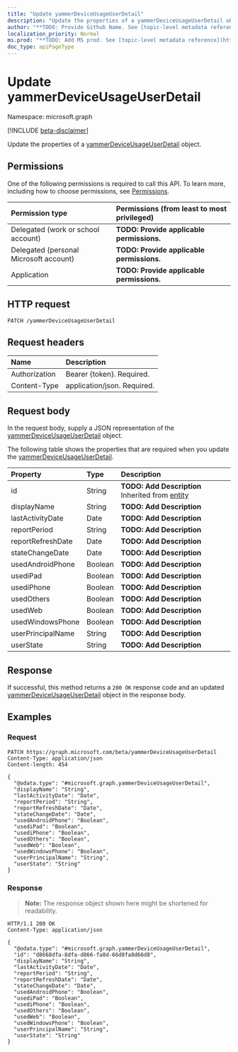 ```yaml
---
title: "Update yammerDeviceUsageUserDetail"
description: "Update the properties of a yammerDeviceUsageUserDetail object."
author: "**TODO: Provide Github Name. See [topic-level metadata reference](https://msgo.azurewebsites.net/add/document/guidelines/metadata.html#topic-level-metadata)**"
localization_priority: Normal
ms.prod: "**TODO: Add MS prod. See [topic-level metadata reference](https://msgo.azurewebsites.net/add/document/guidelines/metadata.html#topic-level-metadata)**"
doc_type: apiPageType
---
```


# Update yammerDeviceUsageUserDetail
Namespace: microsoft.graph

[!INCLUDE [beta-disclaimer](../../includes/beta-disclaimer.md)]

Update the properties of a [yammerDeviceUsageUserDetail](../resources/yammerdeviceusageuserdetail.md) object.

## Permissions
One of the following permissions is required to call this API. To learn more, including how to choose permissions, see [Permissions](/graph/permissions-reference).

|Permission type|Permissions (from least to most privileged)|
|:---|:---|
|Delegated (work or school account)|**TODO: Provide applicable permissions.**|
|Delegated (personal Microsoft account)|**TODO: Provide applicable permissions.**|
|Application|**TODO: Provide applicable permissions.**|

## HTTP request

<!-- {
  "blockType": "ignored"
}
-->
``` http
PATCH /yammerDeviceUsageUserDetail
```

## Request headers
|Name|Description|
|:---|:---|
|Authorization|Bearer {token}. Required.|
|Content-Type|application/json. Required.|

## Request body
In the request body, supply a JSON representation of the [yammerDeviceUsageUserDetail](../resources/yammerdeviceusageuserdetail.md) object.

The following table shows the properties that are required when you update the [yammerDeviceUsageUserDetail](../resources/yammerdeviceusageuserdetail.md).

|Property|Type|Description|
|:---|:---|:---|
|id|String|**TODO: Add Description** Inherited from [entity](../resources/entity.md)|
|displayName|String|**TODO: Add Description**|
|lastActivityDate|Date|**TODO: Add Description**|
|reportPeriod|String|**TODO: Add Description**|
|reportRefreshDate|Date|**TODO: Add Description**|
|stateChangeDate|Date|**TODO: Add Description**|
|usedAndroidPhone|Boolean|**TODO: Add Description**|
|usediPad|Boolean|**TODO: Add Description**|
|usediPhone|Boolean|**TODO: Add Description**|
|usedOthers|Boolean|**TODO: Add Description**|
|usedWeb|Boolean|**TODO: Add Description**|
|usedWindowsPhone|Boolean|**TODO: Add Description**|
|userPrincipalName|String|**TODO: Add Description**|
|userState|String|**TODO: Add Description**|



## Response

If successful, this method returns a `200 OK` response code and an updated [yammerDeviceUsageUserDetail](../resources/yammerdeviceusageuserdetail.md) object in the response body.

## Examples

### Request
<!-- {
  "blockType": "request",
  "name": "update_yammerdeviceusageuserdetail"
}
-->
``` http
PATCH https://graph.microsoft.com/beta/yammerDeviceUsageUserDetail
Content-Type: application/json
Content-length: 454

{
  "@odata.type": "#microsoft.graph.yammerDeviceUsageUserDetail",
  "displayName": "String",
  "lastActivityDate": "Date",
  "reportPeriod": "String",
  "reportRefreshDate": "Date",
  "stateChangeDate": "Date",
  "usedAndroidPhone": "Boolean",
  "usediPad": "Boolean",
  "usediPhone": "Boolean",
  "usedOthers": "Boolean",
  "usedWeb": "Boolean",
  "usedWindowsPhone": "Boolean",
  "userPrincipalName": "String",
  "userState": "String"
}
```


### Response
>**Note:** The response object shown here might be shortened for readability.
<!-- {
  "blockType": "response",
  "truncated": true
}
-->
``` http
HTTP/1.1 200 OK
Content-Type: application/json

{
  "@odata.type": "#microsoft.graph.yammerDeviceUsageUserDetail",
  "id": "d8668dfa-8dfa-d866-fa8d-66d8fa8d66d8",
  "displayName": "String",
  "lastActivityDate": "Date",
  "reportPeriod": "String",
  "reportRefreshDate": "Date",
  "stateChangeDate": "Date",
  "usedAndroidPhone": "Boolean",
  "usediPad": "Boolean",
  "usediPhone": "Boolean",
  "usedOthers": "Boolean",
  "usedWeb": "Boolean",
  "usedWindowsPhone": "Boolean",
  "userPrincipalName": "String",
  "userState": "String"
}
```

